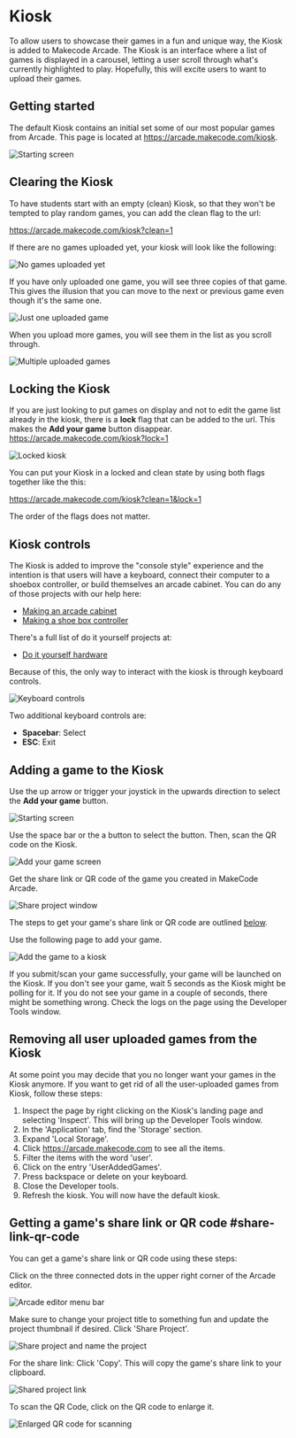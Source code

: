 # Kiosk

To allow users to showcase their games in a fun and unique way, the Kiosk is added to Makecode Arcade. The Kiosk is an interface where a list of games is displayed in a carousel, letting a user scroll through what's currently highlighted to play. Hopefully, this will excite users to want to upload their games.  

## Getting started 

The default Kiosk contains an initial set some of our most popular games from Arcade. This page is located at https://arcade.makecode.com/kiosk.

![Starting screen](/static/hardware/kiosk/select-a-game.png)

## Clearing the Kiosk

To have students start with an empty (clean) Kiosk, so that they won't be tempted to play random games, you can add the clean flag to the url:

https://arcade.makecode.com/kiosk?clean=1

If there are no games uploaded yet, your kiosk will look like the following:

![No games uploaded yet](/static/hardware/kiosk/no-uploaded-games.png)

If you have only uploaded one game, you will see three copies of that game. This gives the illusion that you can move to the next or previous game even though it's the same one.

![Just one uploaded game](/static/hardware/kiosk/single-uploaded-game.png)

When you upload more games, you will see them in the list as you scroll through.

![Multiple uploaded games](/static/hardware/kiosk/multiple-uploaded-games.png)

## Locking the Kiosk

If you are just looking to put games on display and not to edit the game list already in the kiosk, there is a **lock** flag that can be added to the url. This makes the **Add your game** button disappear. https://arcade.makecode.com/kiosk?lock=1 

![Locked kiosk](/static/hardware/kiosk/locked-state.png)

You can put your Kiosk in a locked and clean state by using both flags together like the this:

https://arcade.makecode.com/kiosk?clean=1&lock=1

The order of the flags does not matter.

## Kiosk controls 

The Kiosk is added to improve the "console style" experience and the intention is that users will have a keyboard, connect their computer to a shoebox controller, or build themselves an arcade cabinet. You can do any of those projects with our help here: 

* [Making an arcade cabinet](https://arcade.makecode.com/hardware/raspberry-pi/wooden-cabinet)
* [Making a shoe box controller](https://arcade.makecode.com/hardware/shoebox-controller)

There's a full list of do it yourself projects at:

* [Do it yourself hardware](diy-hardware)

Because of this, the only way to interact with the kiosk is through keyboard controls. 

![Keyboard controls](/static/hardware/kiosk/keyboard-controls.png)

Two additional keyboard controls are:

* **Spacebar**: Select
* **ESC**: Exit

## Adding a game to the Kiosk 

Use the up arrow or trigger your joystick in the upwards direction to select the **Add your game** button.

![Starting screen](/static/hardware/kiosk/select-a-game.png)

Use the space bar or the a button to select the button. Then, scan the QR code on the Kiosk.

![Add your game screen](/static/hardware/kiosk/add-your-game.png)

Get the share link or QR code of the game you created in MakeCode Arcade.

![Share project window](/static/hardware/kiosk/share-project.png)

The steps to get your game's share link or QR code are outlined [below](#share-link-qr-code).

Use the following page to add your game.

![Add the game to a kiosk](/static/hardware/kiosk/add-to-kiosk.png)

If you submit/scan your game successfully, your game will be launched on the Kiosk. If you don't see your game, wait 5 seconds as the Kiosk might be polling for it. If you do not see your game in a couple of seconds, there might be something wrong. Check the logs on the page using the Developer Tools window.

## Removing all user uploaded games from the Kiosk 

At some point you may decide that you no longer want your games in the Kiosk anymore. If you want to get rid of all the user-uploaded games from Kiosk, follow these steps:

1. Inspect the page by right clicking on the Kiosk's landing page and selecting 'Inspect'.
This will bring up the Developer Tools window. 
2. In the 'Application' tab, find the 'Storage' section.
3. Expand 'Local Storage'.
4. Click https://arcade.makecode.com to see all the items.
5. Filter the items with the word 'user'.
6. Click on the entry 'UserAddedGames'.
7. Press backspace or delete on your keyboard.
8. Close the Developer tools.
9. Refresh the kiosk. You will now have the default kiosk.

## Getting a game's share link or QR code #share-link-qr-code

You can get a game's share link or QR code using these steps:

Click on the three connected dots in the upper right corner of the Arcade editor.

![Arcade editor menu bar](/static/hardware/kiosk/menu-bar.png)

Make sure to change your project title to something fun and update the project thumbnail if desired. Click 'Share Project'.

![Share project and name the project](/static/hardware/kiosk/shared-project-name.png)

For the share link: Click 'Copy'. This will copy the game's share link to your clipboard.

![Shared project link](/static/hardware/kiosk/shared-project-link.png)

To scan the QR Code, click on the QR code to enlarge it.

![Enlarged QR code for scanning](/static/hardware/kiosk/qr-code-enlarged.png)

